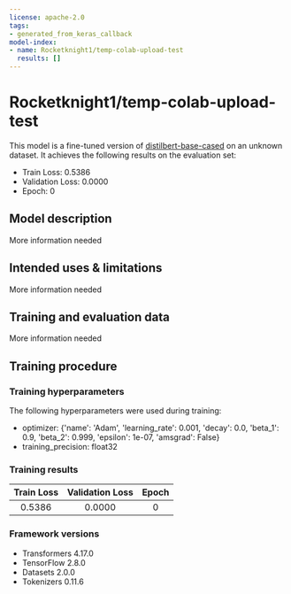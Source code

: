 ```yaml
---
license: apache-2.0
tags:
- generated_from_keras_callback
model-index:
- name: Rocketknight1/temp-colab-upload-test
  results: []
---
```


<!-- This model card has been generated automatically according to the information Keras had access to. You should
probably proofread and complete it, then remove this comment. -->

# Rocketknight1/temp-colab-upload-test

This model is a fine-tuned version of [distilbert-base-cased](https://huggingface.co/distilbert-base-cased) on an unknown dataset.
It achieves the following results on the evaluation set:
- Train Loss: 0.5386
- Validation Loss: 0.0000
- Epoch: 0

## Model description

More information needed

## Intended uses & limitations

More information needed

## Training and evaluation data

More information needed

## Training procedure

### Training hyperparameters

The following hyperparameters were used during training:
- optimizer: {'name': 'Adam', 'learning_rate': 0.001, 'decay': 0.0, 'beta_1': 0.9, 'beta_2': 0.999, 'epsilon': 1e-07, 'amsgrad': False}
- training_precision: float32

### Training results

| Train Loss | Validation Loss | Epoch |
|:----------:|:---------------:|:-----:|
| 0.5386     | 0.0000          | 0     |


### Framework versions

- Transformers 4.17.0
- TensorFlow 2.8.0
- Datasets 2.0.0
- Tokenizers 0.11.6
